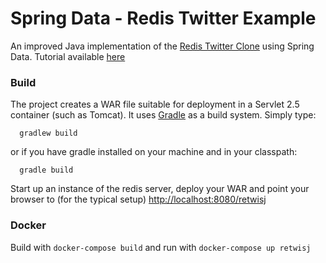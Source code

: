 # Spring Data - Redis Twitter Example

An improved Java implementation of the [Redis Twitter Clone](http://redis.io/topics/twitter-clone) using Spring Data. Tutorial available [here](http://static.springsource.org/spring-data/data-keyvalue/examples/retwisj/current/)


### Build
The project creates a WAR file suitable for deployment in a Servlet 2.5 container (such as Tomcat). It uses [Gradle](http://gradle.org/) as a build system.
Simply type:

      gradlew build

or if you have gradle installed on your machine and in your classpath:

      gradle build

Start up an instance of the redis server, deploy your WAR and point your browser to (for the typical setup) [http://localhost:8080/retwisj](http://localhost:8080/retwisj)

### Docker

Build with `docker-compose build` and run with `docker-compose up retwisj`
